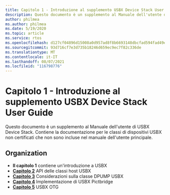 ```yaml
---
title: Capitolo 1 - Introduzione al supplemento USBX Device Stack User Guide
description: Questo documento è un supplemento al Manuale dell'utente di USBX Device Stack. Contiene la documentazione per le classi di dispositivi USBX non certificati che non sono incluse nel manuale dell'utente principale.
author: philmea
ms.author: philmea
ms.date: 5/19/2020
ms.topic: article
ms.service: rtos
ms.openlocfilehash: d127cf04896d15008a0d957ad8f8b6693148dbcfad594fad49ebfb489350aa2b
ms.sourcegitcommit: 93d716cf7e3d735b18246d659ec9ec7f82c336de
ms.translationtype: MT
ms.contentlocale: it-IT
ms.lasthandoff: 08/07/2021
ms.locfileid: "116798776"
---
```

# <a name="chapter-1---introduction-to-the-usbx-device-stack-user-guide-supplement"></a>Capitolo 1 - Introduzione al supplemento USBX Device Stack User Guide

Questo documento è un supplemento al Manuale dell'utente di USBX Device Stack. Contiene la documentazione per le classi di dispositivi USBX non certificati che non sono incluse nel manuale dell'utente principale.

## <a name="organization"></a>Organization

- **Il capitolo 1** contiene un'introduzione a USBX
- [**Capitolo 2**](usbx-device-stack-supplemental-2.md) API delle classi host USBX
- [**Capitolo 3**](usbx-device-stack-supplemental-3.md) Considerazioni sulla classe DPUMP USBX
- [**Capitolo 4**](usbx-device-stack-supplemental-4.md) Implementazione di USBX Pictbridge
- [**Capitolo 5**](usbx-device-stack-supplemental-5.md) USBX OTG
